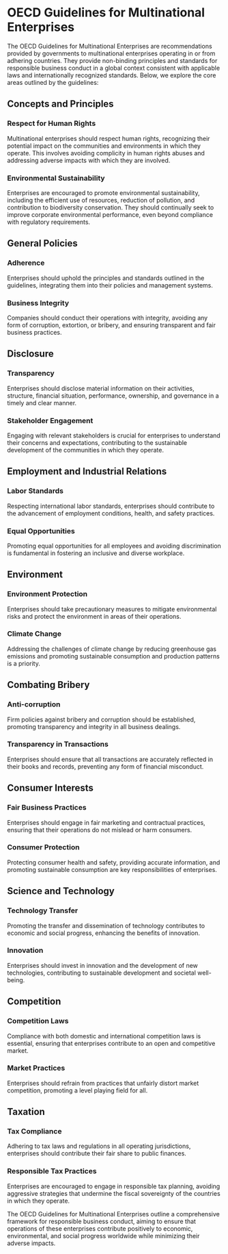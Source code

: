 # OECD Guidelines for Multinational Enterprises

The OECD Guidelines for Multinational Enterprises are recommendations provided by governments to multinational enterprises operating in or from adhering countries. They provide non-binding principles and standards for responsible business conduct in a global context consistent with applicable laws and internationally recognized standards. Below, we explore the core areas outlined by the guidelines:

## Concepts and Principles

### Respect for Human Rights
Multinational enterprises should respect human rights, recognizing their potential impact on the communities and environments in which they operate. This involves avoiding complicity in human rights abuses and addressing adverse impacts with which they are involved.

### Environmental Sustainability
Enterprises are encouraged to promote environmental sustainability, including the efficient use of resources, reduction of pollution, and contribution to biodiversity conservation. They should continually seek to improve corporate environmental performance, even beyond compliance with regulatory requirements.

## General Policies

### Adherence
Enterprises should uphold the principles and standards outlined in the guidelines, integrating them into their policies and management systems.

### Business Integrity
Companies should conduct their operations with integrity, avoiding any form of corruption, extortion, or bribery, and ensuring transparent and fair business practices.

## Disclosure

### Transparency
Enterprises should disclose material information on their activities, structure, financial situation, performance, ownership, and governance in a timely and clear manner.

### Stakeholder Engagement
Engaging with relevant stakeholders is crucial for enterprises to understand their concerns and expectations, contributing to the sustainable development of the communities in which they operate.

## Employment and Industrial Relations

### Labor Standards
Respecting international labor standards, enterprises should contribute to the advancement of employment conditions, health, and safety practices.

### Equal Opportunities
Promoting equal opportunities for all employees and avoiding discrimination is fundamental in fostering an inclusive and diverse workplace.

## Environment

### Environment Protection
Enterprises should take precautionary measures to mitigate environmental risks and protect the environment in areas of their operations.

### Climate Change
Addressing the challenges of climate change by reducing greenhouse gas emissions and promoting sustainable consumption and production patterns is a priority.

## Combating Bribery

### Anti-corruption
Firm policies against bribery and corruption should be established, promoting transparency and integrity in all business dealings.

### Transparency in Transactions
Enterprises should ensure that all transactions are accurately reflected in their books and records, preventing any form of financial misconduct.

## Consumer Interests

### Fair Business Practices
Enterprises should engage in fair marketing and contractual practices, ensuring that their operations do not mislead or harm consumers.

### Consumer Protection
Protecting consumer health and safety, providing accurate information, and promoting sustainable consumption are key responsibilities of enterprises.

## Science and Technology

### Technology Transfer
Promoting the transfer and dissemination of technology contributes to economic and social progress, enhancing the benefits of innovation.

### Innovation
Enterprises should invest in innovation and the development of new technologies, contributing to sustainable development and societal well-being.

## Competition

### Competition Laws
Compliance with both domestic and international competition laws is essential, ensuring that enterprises contribute to an open and competitive market.

### Market Practices
Enterprises should refrain from practices that unfairly distort market competition, promoting a level playing field for all.

## Taxation

### Tax Compliance
Adhering to tax laws and regulations in all operating jurisdictions, enterprises should contribute their fair share to public finances.

### Responsible Tax Practices
Enterprises are encouraged to engage in responsible tax planning, avoiding aggressive strategies that undermine the fiscal sovereignty of the countries in which they operate.

The OECD Guidelines for Multinational Enterprises outline a comprehensive framework for responsible business conduct, aiming to ensure that operations of these enterprises contribute positively to economic, environmental, and social progress worldwide while minimizing their adverse impacts.

